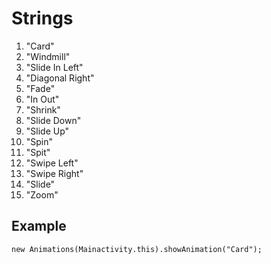 # Strings

1. "Card"
2. "Windmill"
3. "Slide In Left"
4. "Diagonal Right"
5. "Fade"
6. "In Out"
7. "Shrink"
8. "Slide Down"
9. "Slide Up"
10. "Spin"
11. "Spit"
12. "Swipe Left"
13. "Swipe Right"
14. "Slide"
15. "Zoom"

## Example

`new Animations(Mainactivity.this).showAnimation("Card");`
